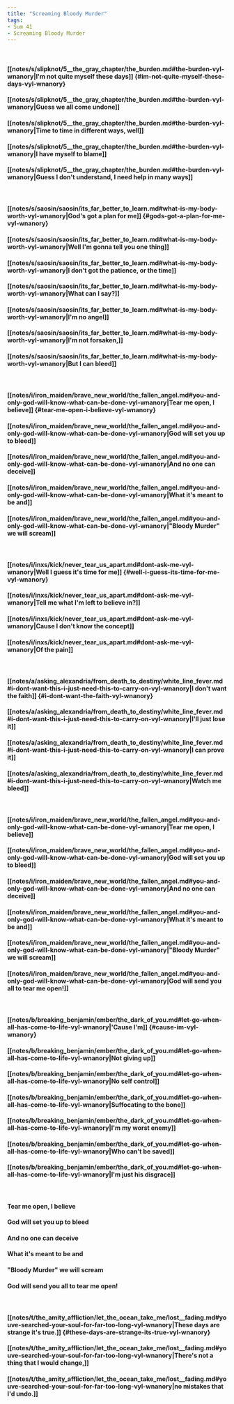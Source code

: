 ```yaml
---
title: "Screaming Bloody Murder"
tags:
- Sum 41
- Screaming Bloody Murder
---
```

&nbsp;
#### [[notes/s/slipknot/5__the_gray_chapter/the_burden.md#the-burden-vyl-wnanory|I'm not quite myself these days]] {#im-not-quite-myself-these-days-vyl-wnanory}
#### [[notes/s/slipknot/5__the_gray_chapter/the_burden.md#the-burden-vyl-wnanory|Guess we all come undone]]
#### [[notes/s/slipknot/5__the_gray_chapter/the_burden.md#the-burden-vyl-wnanory|Time to time in different ways, well]]
#### [[notes/s/slipknot/5__the_gray_chapter/the_burden.md#the-burden-vyl-wnanory|I have myself to blame]]
#### [[notes/s/slipknot/5__the_gray_chapter/the_burden.md#the-burden-vyl-wnanory|Guess I don't understand, I need help in many ways]]
&nbsp;
#### [[notes/s/saosin/saosin/its_far_better_to_learn.md#what-is-my-body-worth-vyl-wnanory|God's got a plan for me]] {#gods-got-a-plan-for-me-vyl-wnanory}
#### [[notes/s/saosin/saosin/its_far_better_to_learn.md#what-is-my-body-worth-vyl-wnanory|Well I'm gonna tell you one thing]]
#### [[notes/s/saosin/saosin/its_far_better_to_learn.md#what-is-my-body-worth-vyl-wnanory|I don't got the patience, or the time]]
#### [[notes/s/saosin/saosin/its_far_better_to_learn.md#what-is-my-body-worth-vyl-wnanory|What can I say?]]
#### [[notes/s/saosin/saosin/its_far_better_to_learn.md#what-is-my-body-worth-vyl-wnanory|I'm no angel]]
#### [[notes/s/saosin/saosin/its_far_better_to_learn.md#what-is-my-body-worth-vyl-wnanory|I'm not forsaken,]]
#### [[notes/s/saosin/saosin/its_far_better_to_learn.md#what-is-my-body-worth-vyl-wnanory|But I can bleed]]
&nbsp;
#### [[notes/i/iron_maiden/brave_new_world/the_fallen_angel.md#you-and-only-god-will-know-what-can-be-done-vyl-wnanory|Tear me open, I believe]] {#tear-me-open-i-believe-vyl-wnanory}
#### [[notes/i/iron_maiden/brave_new_world/the_fallen_angel.md#you-and-only-god-will-know-what-can-be-done-vyl-wnanory|God will set you up to bleed]]
#### [[notes/i/iron_maiden/brave_new_world/the_fallen_angel.md#you-and-only-god-will-know-what-can-be-done-vyl-wnanory|And no one can deceive]]
#### [[notes/i/iron_maiden/brave_new_world/the_fallen_angel.md#you-and-only-god-will-know-what-can-be-done-vyl-wnanory|What it's meant to be and]]
#### [[notes/i/iron_maiden/brave_new_world/the_fallen_angel.md#you-and-only-god-will-know-what-can-be-done-vyl-wnanory|"Bloody Murder" we will scream]]
&nbsp;
#### [[notes/i/inxs/kick/never_tear_us_apart.md#dont-ask-me-vyl-wnanory|Well I guess it's time for me]] {#well-i-guess-its-time-for-me-vyl-wnanory}
#### [[notes/i/inxs/kick/never_tear_us_apart.md#dont-ask-me-vyl-wnanory|Tell me what I'm left to believe in?]]
#### [[notes/i/inxs/kick/never_tear_us_apart.md#dont-ask-me-vyl-wnanory|Cause I don't know the concept]]
#### [[notes/i/inxs/kick/never_tear_us_apart.md#dont-ask-me-vyl-wnanory|Of the pain]]
&nbsp;
#### [[notes/a/asking_alexandria/from_death_to_destiny/white_line_fever.md#i-dont-want-this-i-just-need-this-to-carry-on-vyl-wnanory|I don't want the faith]] {#i-dont-want-the-faith-vyl-wnanory}
#### [[notes/a/asking_alexandria/from_death_to_destiny/white_line_fever.md#i-dont-want-this-i-just-need-this-to-carry-on-vyl-wnanory|I'll just lose it]]
#### [[notes/a/asking_alexandria/from_death_to_destiny/white_line_fever.md#i-dont-want-this-i-just-need-this-to-carry-on-vyl-wnanory|I can prove it]]
#### [[notes/a/asking_alexandria/from_death_to_destiny/white_line_fever.md#i-dont-want-this-i-just-need-this-to-carry-on-vyl-wnanory|Watch me bleed]]
&nbsp;
#### [[notes/i/iron_maiden/brave_new_world/the_fallen_angel.md#you-and-only-god-will-know-what-can-be-done-vyl-wnanory|Tear me open, I believe]]
#### [[notes/i/iron_maiden/brave_new_world/the_fallen_angel.md#you-and-only-god-will-know-what-can-be-done-vyl-wnanory|God will set you up to bleed]]
#### [[notes/i/iron_maiden/brave_new_world/the_fallen_angel.md#you-and-only-god-will-know-what-can-be-done-vyl-wnanory|And no one can deceive]]
#### [[notes/i/iron_maiden/brave_new_world/the_fallen_angel.md#you-and-only-god-will-know-what-can-be-done-vyl-wnanory|What it's meant to be and]]
#### [[notes/i/iron_maiden/brave_new_world/the_fallen_angel.md#you-and-only-god-will-know-what-can-be-done-vyl-wnanory|"Bloody Murder" we will scream]]
#### [[notes/i/iron_maiden/brave_new_world/the_fallen_angel.md#you-and-only-god-will-know-what-can-be-done-vyl-wnanory|God will send you all to tear me open!]]
&nbsp;
#### [[notes/b/breaking_benjamin/ember/the_dark_of_you.md#let-go-when-all-has-come-to-life-vyl-wnanory|'Cause I'm]] {#cause-im-vyl-wnanory}
#### [[notes/b/breaking_benjamin/ember/the_dark_of_you.md#let-go-when-all-has-come-to-life-vyl-wnanory|Not giving up]]
#### [[notes/b/breaking_benjamin/ember/the_dark_of_you.md#let-go-when-all-has-come-to-life-vyl-wnanory|No self control]]
#### [[notes/b/breaking_benjamin/ember/the_dark_of_you.md#let-go-when-all-has-come-to-life-vyl-wnanory|Suffocating to the bone]]
#### [[notes/b/breaking_benjamin/ember/the_dark_of_you.md#let-go-when-all-has-come-to-life-vyl-wnanory|I'm my worst enemy]]
#### [[notes/b/breaking_benjamin/ember/the_dark_of_you.md#let-go-when-all-has-come-to-life-vyl-wnanory|Who can't be saved]]
#### [[notes/b/breaking_benjamin/ember/the_dark_of_you.md#let-go-when-all-has-come-to-life-vyl-wnanory|I'm just his disgrace]]
&nbsp;
#### Tear me open, I believe
#### God will set you up to bleed
#### And no one can deceive
#### What it's meant to be and
#### "Bloody Murder" we will scream
#### God will send you all to tear me open!
&nbsp;
#### [[notes/t/the_amity_affliction/let_the_ocean_take_me/lost__fading.md#youve-searched-your-soul-for-far-too-long-vyl-wnanory|These days are strange it's true.]] {#these-days-are-strange-its-true-vyl-wnanory}
#### [[notes/t/the_amity_affliction/let_the_ocean_take_me/lost__fading.md#youve-searched-your-soul-for-far-too-long-vyl-wnanory|There's not a thing that I would change,]]
#### [[notes/t/the_amity_affliction/let_the_ocean_take_me/lost__fading.md#youve-searched-your-soul-for-far-too-long-vyl-wnanory|no mistakes that I'd undo.]]
